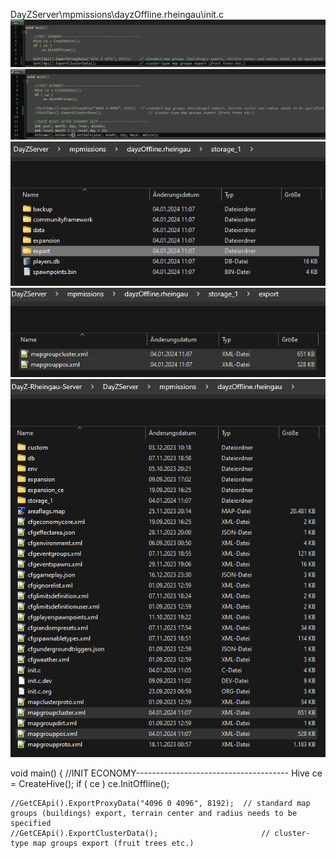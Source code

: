 DayZServer\mpmissions\dayzOffline.rheingau\init.c
<img src="https://github.com/ranseier86/DayZ-FooBarLand/blob/main/docs/loot/img/initcgetceapi.png">
<img src="https://github.com/ranseier86/DayZ-FooBarLand/blob/main/docs/loot/img/initcgetceapicomment.png">
<img src="https://github.com/ranseier86/DayZ-FooBarLand/blob/main/docs/loot/img/export.png">
<img src="https://github.com/ranseier86/DayZ-FooBarLand/blob/main/docs/loot/img/xmlfiles.png">
<img src="https://github.com/ranseier86/DayZ-FooBarLand/blob/main/docs/loot/img/export2mission.png">




void main()
{
	//INIT ECONOMY--------------------------------------
	Hive ce = CreateHive();
	if ( ce )
		ce.InitOffline();
	
	//GetCEApi().ExportProxyData("4096 0 4096", 8192);	// standard map groups (buildings) export, terrain center and radius needs to be specified
	//GetCEApi().ExportClusterData();						// cluster-type map groups export (fruit trees etc.)
